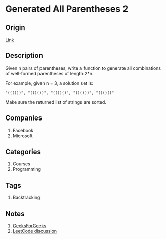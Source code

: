 # Generated All Parentheses 2

## Origin

[Link](https://www.interviewbit.com/problems/generate-all-parentheses-ii/)

## Description

Given n pairs of parentheses, write a function to generate all combinations of well-formed parentheses of length 2*n.

For example, given n = 3, a solution set is:

```text
"((()))", "(()())", "(())()", "()(())", "()()()"
```

Make sure the returned list of strings are sorted.

## Companies

1. Facebook
1. Microsoft

## Categories

1. Courses
1. Programming

## Tags

1. Backtracking

## Notes

1. [GeeksForGeeks](https://www.geeksforgeeks.org/print-all-combinations-of-balanced-parentheses/)
1. [LeetCode discussion](https://leetcode.com/problems/generate-parentheses/discuss/10100/Easy-to-understand-Java-backtracking-solution)